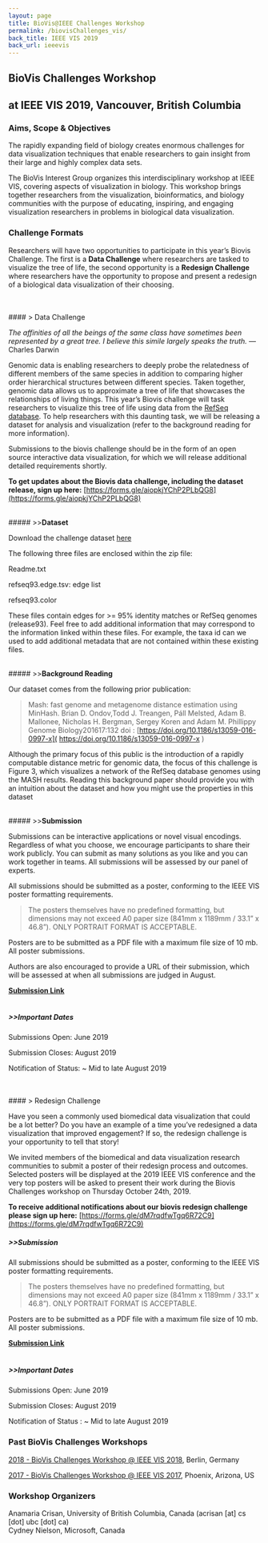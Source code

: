 ```yaml
---
layout: page
title: BioVis@IEEE Challenges Workshop
permalink: /biovisChallenges_vis/
back_title: IEEE VIS 2019
back_url: ieeevis
---
```

## BioVis Challenges Workshop 
## at IEEE VIS 2019, Vancouver, British Columbia

### Aims, Scope & Objectives
The rapidly expanding field of biology creates enormous challenges for data visualization techniques that enable researchers to gain insight from their large and highly complex data sets.

The BioVis Interest Group organizes this interdisciplinary workshop at IEEE VIS, covering aspects of visualization in biology. This workshop brings together researchers from the visualization, bioinformatics, and biology communities with the purpose of educating, inspiring, and engaging visualization researchers in problems in biological data visualization. 

### Challenge Formats
Researchers will have two opportunities to participate in this year’s Biovis Challenge. The first is a **Data Challenge** where researchers are tasked to visualize the tree of life, the second opportunity is a **Redesign Challenge** where researchers have the opportunity to propose and present a redesign of a biological data visualization of their choosing. 

<br>
<br>
#### > Data Challenge

*The affinities of all the beings of the same class have sometimes been represented by a great tree. I believe this simile largely speaks the truth.*
— Charles Darwin

Genomic data is enabling researchers to deeply probe the relatedness of different members of the same species in addition to comparing higher order hierarchical structures between different species. Taken together, genomic data allows us to approximate a tree of life that showcases the relationships of living things. This year’s Biovis challenge will task researchers to visualize this tree of life using data from the [RefSeq database]( https://www.ncbi.nlm.nih.gov/refseq/about/). To help researchers with this daunting task, we will be releasing a dataset for analysis and visualization (refer to the background reading for more information).

Submissions to the biovis challenge should be in the form of an open source interactive data visualization, for which we will release additional detailed requirements shortly.

**To get updates about the Biovis data challenge, including the dataset release, sign up here:** [https://forms.gle/aiopkjYChP2PLbQG8](https://forms.gle/aiopkjYChP2PLbQG8)

<br>
##### >><strong>Dataset</strong>

Download the challenge dataset [here](https://biovis.s3.amazonaws.com/biovis_contest_2019.zip)

The following three files are enclosed within the zip file:

Readme.txt

refseq93.edge.tsv: edge list

refseq93.color

These files contain edges for >= 95% identity matches or RefSeq genomes (release93). Feel free to add additional information that may correspond to the information linked within these files. For example, the taxa id can we used to add additional metadata that are not contained within these existing files.

<br>
##### >><strong>Background Reading </strong>

Our dataset comes from the following prior publication:


>Mash: fast genome and metagenome distance estimation using MinHash.
>Brian D. Ondov,Todd J. Treangen, Páll Melsted, Adam B. Mallonee, Nicholas H. Bergman, Sergey Koren and Adam M. Phillippy 
>Genome Biology201617:132 doi : [https://doi.org/10.1186/s13059-016-0997-x]( https://doi.org/10.1186/s13059-016-0997-x )


Although the primary focus of this public is the introduction of a rapidly computable distance metric for genomic data, the focus of this challenge is  Figure 3, which visualizes a network of the RefSeq database genomes using the MASH results. Reading this background paper should provide you with an intuition about the dataset and how you might use the properties in this dataset 

<br>
##### >><strong>Submission</strong>

Submissions can be interactive applications or novel visual encodings. Regardless of what you choose, we encourage participants to share their work publicly. You can submit as many solutions as you like and you can work together in teams. All submissions will be assessed by our panel of experts.

All submissions should be submitted as a poster, conforming to the IEEE VIS poster formatting requirements.

> The posters themselves have no predefined formatting, but dimensions may not exceed A0 paper size (841mm x 1189mm / 33.1” x 46.8”). ONLY PORTRAIT FORMAT IS ACCEPTABLE.

Posters are to be submitted as a PDF file with a maximum file size of 10 mb. All poster submissions.

Authors are also encouraged to provide a URL of their submission, which will be assessed at when all submissions are judged in August.

[**Submission Link**](https://forms.gle/jT933bB2k6MjxZnp6)
<br><br>

##### >><strong>Important Dates</strong>

Submissions Open: June 2019

Submission Closes: August 2019

Notification of Status: ~ Mid to late August 2019

<br>
<br>
#### > Redesign Challenge

Have you seen a commonly used biomedical data visualization that could be a lot better? Do you have an example of a time you’ve redesigned a data visualization that improved engagement? If so, the redesign challenge is your opportunity to tell that story!  

We invited members of the biomedical and data visualization research communities to submit a poster of their redesign process and outcomes. Selected posters will be displayed at the 2019 IEEE VIS conference and the very top posters will be asked to present their work during the Biovis Challenges workshop on Thursday October 24th, 2019.

**To receive additional notifications about our biovis redesign challenge please sign up here:** [https://forms.gle/dM7rqdfwTgq6R72C9](https://forms.gle/dM7rqdfwTgq6R72C9)



##### >><strong>Submission</strong>

All submissions should be submitted as a poster, conforming to the IEEE VIS poster formatting requirements.

> The posters themselves have no predefined formatting, but dimensions may not exceed A0 paper size (841mm x 1189mm / 33.1” x 46.8”). ONLY PORTRAIT FORMAT IS ACCEPTABLE.

Posters are to be submitted as a PDF file with a maximum file size of 10 mb. All poster submissions.

[**Submission Link**](https://forms.gle/CkUu5ejv1vpfFZn17)
<br><br>

##### >><strong>Important Dates</strong>

Submissions Open: June 2019

Submission Closes: August 2019

Notification of Status : ~ Mid to late August 2019


### Past BioVis Challenges Workshops
<a href="http://biovis.net/2018/agenda_ieee/">2018 - BioVis Challenges Workshop @ IEEE VIS 2018</a>, Berlin, Germany

<a href="http://biovis.net/2017/agenda_ieee/">2017 - BioVis Challenges Workshop @ IEEE VIS 2017</a>, Phoenix, Arizona, US

### Workshop Organizers

Anamaria Crisan, University of British Columbia, Canada (acrisan [at] cs [dot] ubc [dot] ca)<br>
Cydney Nielson, Microsoft, Canada
